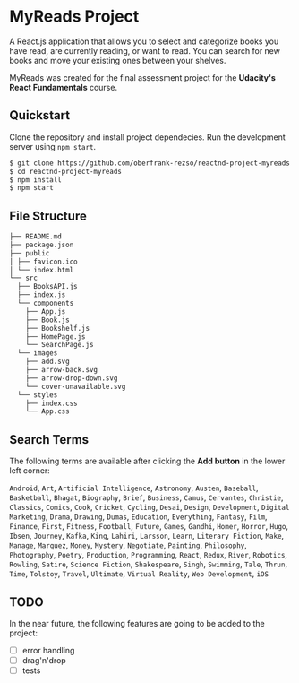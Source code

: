 # MyReads Project

A React.js application that allows you to select and categorize books you have read, are currently reading, or want to read. You can search for new books and move your existing ones between your shelves.

MyReads was created for the final assessment project for the **Udacity's React Fundamentals** course.

## Quickstart

Clone the repository and install project dependecies. Run the development server using `npm start`.

```bash
$ git clone https://github.com/oberfrank-rezso/reactnd-project-myreads
$ cd reactnd-project-myreads
$ npm install
$ npm start
```

## File Structure
```bash
├── README.md
├── package.json
├── public
│ ├── favicon.ico
│ └── index.html
└── src
  ├── BooksAPI.js
  ├── index.js
  └── components
    ├── App.js
    ├── Book.js
    ├── Bookshelf.js
    ├── HomePage.js
    └── SearchPage.js
  └── images
    ├── add.svg
    ├── arrow-back.svg
    ├── arrow-drop-down.svg
    └── cover-unavailable.svg
  └── styles
    ├── index.css
    └── App.css
```

## Search Terms

The following terms are available after clicking the  **Add button** in the lower left corner:

`Android`, `Art`, `Artificial Intelligence`, `Astronomy`, `Austen`, `Baseball`, `Basketball`, `Bhagat`, `Biography`, `Brief`, `Business`, `Camus`, `Cervantes`, `Christie`, `Classics`, `Comics`, `Cook`, `Cricket`, `Cycling`, `Desai`, `Design`, `Development`, `Digital Marketing`, `Drama`, `Drawing`, `Dumas`, `Education`, `Everything`, `Fantasy`, `Film`, `Finance`, `First`, `Fitness`, `Football`, `Future`, `Games`, `Gandhi`, `Homer`, `Horror`, `Hugo`, `Ibsen`, `Journey`, `Kafka`, `King`, `Lahiri`, `Larsson`, `Learn`, `Literary Fiction`, `Make`, `Manage`, `Marquez`, `Money`, `Mystery`, `Negotiate`, `Painting`, `Philosophy`, `Photography`, `Poetry`, `Production`, `Programming`, `React`, `Redux`, `River`, `Robotics`, `Rowling`, `Satire`, `Science Fiction`, `Shakespeare`, `Singh`, `Swimming`, `Tale`, `Thrun`, `Time`, `Tolstoy`, `Travel`, `Ultimate`, `Virtual Reality`, `Web Development`, `iOS`

## TODO

In the near future, the following features are going to be added to the project:

- [ ] error handling
- [ ] drag'n'drop
- [ ] tests